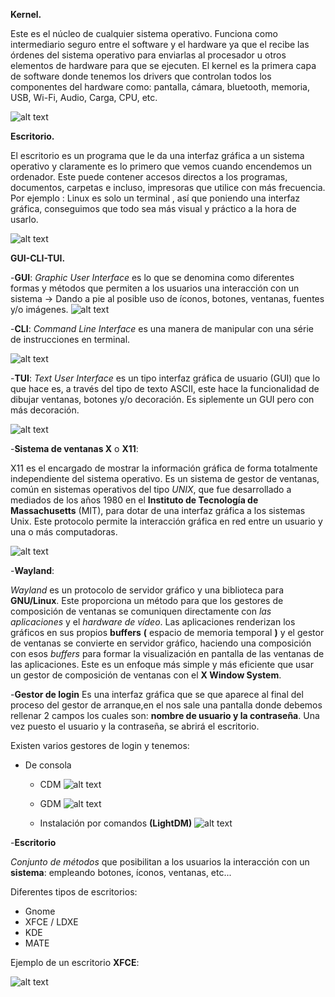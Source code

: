 **Kernel.**

Este es el núcleo de cualquier sistema operativo. Funciona como intermediario seguro entre el software y el hardware ya que el
recibe las órdenes del sistema operativo para enviarlas al procesador u otros elementos de hardware para que se ejecuten.
El kernel es la primera capa de software donde tenemos los drivers que controlan todos los componentes del hardware como: pantalla, cámara, bluetooth, memoria, USB, Wi-Fi, Audio, Carga, CPU, etc. 

![alt text](https://upload.wikimedia.org/wikipedia/commons/thumb/8/8f/Kernel_Layout.svg/380px-Kernel_Layout.svg.png)

**Escritorio.**

El escritorio es un programa que le da una interfaz gráfica a un sistema operativo y claramente es lo primero que vemos cuando encendemos un ordenador.
Este puede contener accesos directos a los programas, documentos, carpetas e incluso, impresoras que utilice con más frecuencia. 
Por ejemplo : Linux es solo un terminal , así que poniendo una interfaz gráfica, conseguimos que todo sea más visual y práctico 
a la hora de usarlo.

![alt text](https://ednitapr.files.wordpress.com/2008/11/escritorio_win_xp.jpg)

**GUI-CLI-TUI.**
 
 -**GUI**: *Graphic User Interface* es lo que se denomina como diferentes formas y métodos que permiten a los usuarios una interacción con un sistema -> Dando a pie al posible uso de íconos, botones, ventanas, fuentes y/o imágenes.
 ![alt text](http://netdna.webdesignerdepot.com/uploads/2009/03/nextstep-1.jpg)
 
 -**CLI**: *Command Line Interface* es una manera de manipular con una série de instrucciones en terminal.
 
 ![alt text](http://toolscenter.lenovofiles.com/help/topic/uxspi_lenovo/cli2.jpg)
 
 -**TUI**: *Text User Interface* es un tipo interfaz gráfica de usuario (GUI) que lo que hace es, a través del tipo de texto ASCII, este hace la funcionalidad de dibujar ventanas,  botones y/o decoración. Es siplemente un GUI pero con más decoración.
 
 ![alt text](https://upload.wikimedia.org/wikipedia/en/thumb/f/f1/Synchronet.png/300px-Synchronet.png)
 
 
-**Sistema de ventanas X** o **X11**:

X11 es el encargado de mostrar la información gráfica de forma totalmente independiente del sistema operativo. 
Es un sistema de gestor de ventanas, común en sistemas operativos del tipo *UNIX*, que fue desarrollado a mediados de los años 1980 en el **Instituto de Tecnología de Massachusetts** (MIT), para dotar de una interfaz gráfica a los sistemas Unix. Este protocolo permite la interacción gráfica en red entre un usuario y una o más computadoras.

![alt text](http://toastytech.com/guis/remotex11dvx.png)

-**Wayland**:

*Wayland* es un protocolo de servidor gráfico y una biblioteca para **GNU/Linux**.
Este proporciona un método para que los gestores de composición de ventanas se comuniquen directamente con *las aplicaciones* y el *hardware de vídeo*. Las aplicaciones renderizan los gráficos en sus propios **buffers** **(** espacio de memoria temporal **)** y el gestor de ventanas se convierte en servidor gráfico, haciendo una composición con esos *buffers* para formar la visualización en pantalla de las ventanas de las aplicaciones. Este es un enfoque más simple y más eficiente que usar un gestor de composición de ventanas con el **X Window System**.


-**Gestor de login**
Es una interfaz gráfica que se que aparece al final del proceso del gestor de arranque,en el nos sale una pantalla donde debemos rellenar 2 campos los cuales son: **nombre de usuario y la contraseña**. Una vez puesto el usuario y la contraseña, se abrirá el escritorio.

Existen varios gestores de login y tenemos:

 - De consola
   - CDM
![alt text](https://farm5.staticflickr.com/4140/4926241632_14cb2f7af7_b.jpg)

   - GDM
   ![alt text](https://news-cdn.softpedia.com/images/news2/say-goodbye-to-lightdm-gnome-s-gdm-login-manager-now-default-in-ubuntu-17-10-516881-4.jpg)
   
   - Instalación por comandos **(LightDM)**
  ![alt text](https://upload.wikimedia.org/wikipedia/commons/thumb/7/7e/Lightdm-screenshot.jpg/1200px-Lightdm-screenshot.jpg)
  
  
-**Escritorio**

*Conjunto de métodos* que posibilitan a los usuarios la interacción con un **sistema**: empleando botones, íconos, ventanas, etc...

Diferentes tipos de escritorios:

- Gnome
- XFCE / LDXE
- KDE
- MATE

Ejemplo de un escritorio **XFCE**:

![alt text](https://spins.fedoraproject.org/static/images/screenshots/screenshot-xfce.jpg)
  
